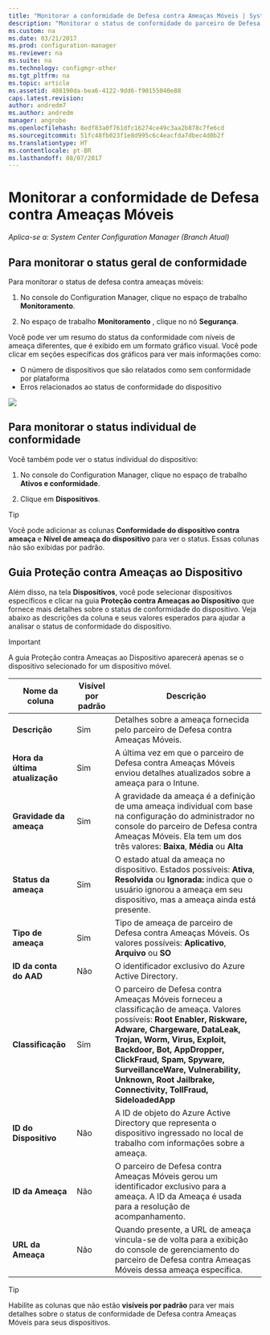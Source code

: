 ```yaml
---
title: "Monitorar a conformidade de Defesa contra Ameaças Móveis | System Center Configuration Manager"
description: "Monitorar o status de conformidade do parceiro de Defesa contra Ameaças Móveis no console do Configuration Manager"
ms.custom: na
ms.date: 03/21/2017
ms.prod: configuration-manager
ms.reviewer: na
ms.suite: na
ms.technology: configmgr-other
ms.tgt_pltfrm: na
ms.topic: article
ms.assetid: 408190da-bea6-4122-9dd6-f90155040e88
caps.latest.revision: 
author: andredm7
ms.author: andredm
manager: angrobe
ms.openlocfilehash: 8edf83a0f761dfc16274ce49c3aa2b878c7fe6cd
ms.sourcegitcommit: 51fc48fb023f1e8d995c6c4eacfda7dbec4d0b2f
ms.translationtype: HT
ms.contentlocale: pt-BR
ms.lasthandoff: 08/07/2017
---
```

# <a name="monitor-mobile-threat-defense-compliance"></a>**Monitorar a conformidade de Defesa contra Ameaças Móveis**

*Aplica-se a: System Center Configuration Manager (Branch Atual)*

## <a name="to-monitor-the-overall-compliance-status"></a>Para monitorar o status geral de conformidade

Para monitorar o status de defesa contra ameaças móveis:

1.  No console do Configuration Manager, clique no espaço de trabalho **Monitoramento**.

2.  No espaço de trabalho **Monitoramento** , clique no nó **Segurança**.

Você pode ver um resumo do status da conformidade com níveis de ameaça diferentes, que é exibido em um formato gráfico visual. Você pode clicar em seções específicas dos gráficos para ver mais informações como: 

- O número de dispositivos que são relatados como sem conformidade por plataforma
- Erros relacionados ao status de conformidade do dispositivo

![](http://i.imgur.com/bmPsiWk.png)

## <a name="to-monitor-the-individual-compliance-status"></a>Para monitorar o status individual de conformidade

Você também pode ver o status individual do dispositivo:

1.  No console do Configuration Manager, clique no espaço de trabalho **Ativos e conformidade**.

2.  Clique em **Dispositivos**.

> [!TIP] 
> Você pode adicionar as colunas **Conformidade do dispositivo contra ameaça** e **Nível de ameaça do dispositivo** para ver o status. Essas colunas não são exibidas por padrão.

## <a name="device-threat-protection-tab"></a>Guia Proteção contra Ameaças ao Dispositivo

Além disso, na tela **Dispositivos**, você pode selecionar dispositivos específicos e clicar na guia **Proteção contra Ameaças ao Dispositivo** que fornece mais detalhes sobre o status de conformidade do dispositivo. Veja abaixo as descrições da coluna e seus valores esperados para ajudar a analisar o status de conformidade do dispositivo.

> [!IMPORTANT] 
> A guia Proteção contra Ameaças ao Dispositivo aparecerá apenas se o dispositivo selecionado for um dispositivo móvel.

|Nome da coluna|Visível por padrão|Descrição| 
|-|-|-|
|**Descrição**| Sim | Detalhes sobre a ameaça fornecida pelo parceiro de Defesa contra Ameaças Móveis. |
|**Hora da última atualização**| Sim | A última vez em que o parceiro de Defesa contra Ameaças Móveis enviou detalhes atualizados sobre a ameaça para o Intune. |
|**Gravidade da ameaça**| Sim | A gravidade da ameaça é a definição de uma ameaça individual com base na configuração do administrador no console do parceiro de Defesa contra Ameaças Móveis. Ela tem um dos três valores: **Baixa**, **Média** ou **Alta** |
|**Status da ameaça**| Sim | O estado atual da ameaça no dispositivo. Estados possíveis: **Ativa**, **Resolvida** ou **Ignorada:** indica que o usuário ignorou a ameaça em seu dispositivo, mas a ameaça ainda está presente. |
|**Tipo de ameaça**| Sim | Tipo de ameaça de parceiro de Defesa contra Ameaças Móveis. Os valores possíveis: **Aplicativo**, **Arquivo** ou **SO** |
|**ID da conta do AAD**| Não | O identificador exclusivo do Azure Active Directory. |
|**Classificação**| Sim | O parceiro de Defesa contra Ameaças Móveis forneceu a classificação de ameaça. Valores possíveis: **Root Enabler, Riskware, Adware, Chargeware, DataLeak, Trojan, Worm, Virus, Exploit, Backdoor, Bot, AppDropper, ClickFraud, Spam, Spyware, SurveillanceWare, Vulnerability, Unknown, Root Jailbrake, Connectivity, TollFraud, SideloadedApp** |
|**ID do Dispositivo**| Não | A ID de objeto do Azure Active Directory que representa o dispositivo ingressado no local de trabalho com informações sobre a ameaça. |
|**ID da Ameaça**| Não | O parceiro de Defesa contra Ameaças Móveis gerou um identificador exclusivo para a ameaça. A ID da Ameaça é usada para a resolução de acompanhamento. |
|**URL da Ameaça**| Não | Quando presente, a URL de ameaça vincula-se de volta para a exibição do console de gerenciamento do parceiro de Defesa contra Ameaças Móveis dessa ameaça específica. |

> [!TIP] 
> Habilite as colunas que não estão **visíveis por padrão** para ver mais detalhes sobre o status de conformidade de Defesa contra Ameaças Móveis para seus dispositivos.
